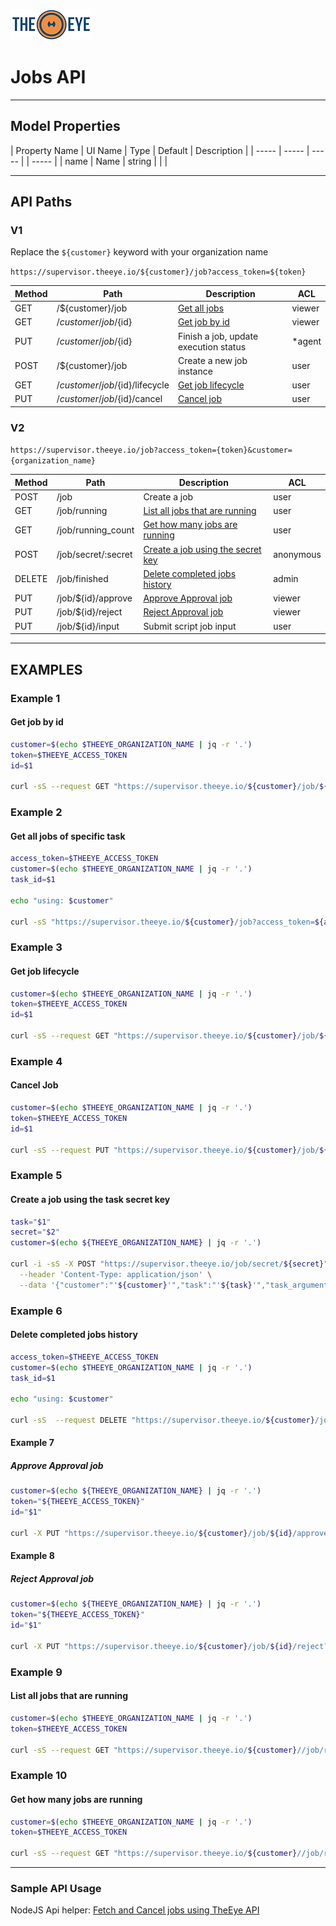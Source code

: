 [![theeye.io](../images/logo-theeye-theOeye-logo2.png)](https://theeye.io/en/index.html)

# Jobs API

-----

## Model Properties

 | Property Name | UI Name | Type   | Default | Description    | 
 | -----         | -----   | -----  |         | -----          | 
 | name          | Name    | string |         |                | 

-----

## API Paths

### V1 

Replace the `${customer}` keyword with your organization name

`https://supervisor.theeye.io/${customer}/job?access_token=${token}`

 | Method | Path                             | Description                           | ACL     |
 | ------ | -------------------------------- | ------------------------------------- | ------- |
 | GET    | /${customer}/job                 | [Get all jobs](#example-2)            | viewer  |
 | GET    | /${customer}/job/${id}           | [Get job by id](#example-1)           | viewer  |
 | PUT    | /${customer}/job/${id}           | Finish a job, update execution status | \*agent |
 | POST   | /${customer}/job                 | Create a new job instance             | user    |
 | GET    | /${customer}/job/${id}/lifecycle | [Get job lifecycle](#example-3)       | user    |
 | PUT    | /${customer}/job/${id}/cancel    | [Cancel job](#example-4)              | user    |

### V2

`https://supervisor.theeye.io/job?access_token={token}&customer={organization_name}`

  | Method | Path                | Description                                     | ACL       |
  | ------ | ------------------- | ----------------------------------------------- | --------- |
  | POST   | /job                | Create a job                                    | user      |
  | GET    | /job/running        | [List all jobs that are running](#example-9)    | user      |
  | GET    | /job/running_count  | [Get how many jobs are running](#example-10)    | user      |
  | POST   | /job/secret/:secret | [Create a job using the secret key](#example-5) | anonymous |
  | DELETE | /job/finished       | [Delete completed jobs history](#example-6)     | admin     |
  | PUT    | /job/${id}/approve  | [Approve Approval job](#example-7)              | viewer    |
  | PUT    | /job/${id}/reject   | [Reject Approval job](#example-8)               | viewer    |
  | PUT    | /job/${id}/input    | Submit script job input                         | user      |


-----

## EXAMPLES

### **Example 1**
#### Get job by id

```bash
customer=$(echo $THEEYE_ORGANIZATION_NAME | jq -r '.')
token=$THEEYE_ACCESS_TOKEN
id=$1

curl -sS --request GET "https://supervisor.theeye.io/${customer}/job/${id}?access_token=${token}"
```


### **Example 2**
#### Get all jobs of specific task
```bash
access_token=$THEEYE_ACCESS_TOKEN
customer=$(echo $THEEYE_ORGANIZATION_NAME | jq -r '.')
task_id=$1

echo "using: $customer"

curl -sS "https://supervisor.theeye.io/${customer}/job?access_token=${access_token}&where\[task_id\]=${task_id}&include\[state\]=1&include\[creation_date\]=1&include\[lifecycle\]=1"
```

### **Example 3**
#### Get job lifecycle
```bash
customer=$(echo $THEEYE_ORGANIZATION_NAME | jq -r '.')
token=$THEEYE_ACCESS_TOKEN
id=$1

curl -sS --request GET "https://supervisor.theeye.io/${customer}/job/${id}/lifecycle?access_token=${token}"
```

### **Example 4**
#### Cancel Job

```bash
customer=$(echo $THEEYE_ORGANIZATION_NAME | jq -r '.')
token=$THEEYE_ACCESS_TOKEN
id=$1

curl -sS --request PUT "https://supervisor.theeye.io/${customer}/job/${id}/cancel?access_token=${token}"
```


### **Example 5**
#### Create a job using the task secret key

```bash
task="$1"
secret="$2"
customer=$(echo ${THEEYE_ORGANIZATION_NAME} | jq -r '.')

curl -i -sS -X POST "https://supervisor.theeye.io/job/secret/${secret}" \
  --header 'Content-Type: application/json' \
  --data '{"customer":"'${customer}'","task":"'${task}'","task_arguments":["'${PDF}'","'${Imagen}'","'${Link a XLS}'","'${Link Web}'","'${Una página externa}'"]}'
```


### **Example 6**
#### Delete completed jobs history

```bash
access_token=$THEEYE_ACCESS_TOKEN
customer=$(echo $THEEYE_ORGANIZATION_NAME | jq -r '.')
task_id=$1

echo "using: $customer"

curl -sS  --request DELETE "https://supervisor.theeye.io/${customer}/job?access_token=${access_token}&where\[task_id\]=${task_id}"
```


#### **Example 7**
##### Approve Approval job

```bash
customer=$(echo ${THEEYE_ORGANIZATION_NAME} | jq -r '.')
token="${THEEYE_ACCESS_TOKEN}"
id="$1"

curl -X PUT "https://supervisor.theeye.io/${customer}/job/${id}/approve?access_token=${token}"
```



#### **Example 8**
##### Reject Approval job

```bash
customer=$(echo ${THEEYE_ORGANIZATION_NAME} | jq -r '.')
token="${THEEYE_ACCESS_TOKEN}"
id="$1"

curl -X PUT "https://supervisor.theeye.io/${customer}/job/${id}/reject?access_token=${token}"
```

### **Example 9**
#### List all jobs that are running

```bash
customer=$(echo $THEEYE_ORGANIZATION_NAME | jq -r '.')
token=$THEEYE_ACCESS_TOKEN

curl -sS --request GET "https://supervisor.theeye.io/${customer}//job/running?access_token=${token}"
```

### **Example 10**
#### Get how many jobs are running

```bash
customer=$(echo $THEEYE_ORGANIZATION_NAME | jq -r '.')
token=$THEEYE_ACCESS_TOKEN

curl -sS --request GET "https://supervisor.theeye.io/${customer}//job/running_count?access_token=${token}"
```

-----

### Sample API Usage

NodeJS Api helper: <a target="_black" href="https://github.com/theeye-io/recipes/tree/master/api/jobs">Fetch and Cancel jobs using TheEye API</a>

